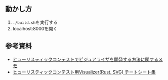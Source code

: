 ## 動かし方
1. `./build.sh`を実行する
2. localhost:8000を開く


## 参考資料
- [ヒューリスティックコンテストでビジュアライザを開発する方法に関するメモ](https://yunix-kyopro.hatenablog.com/entry/2023/12/17/150534#%E3%82%B9%E3%83%86%E3%83%83%E3%83%973-%E3%83%92%E3%83%A5%E3%83%BC%E3%83%AA%E3%82%B9%E3%83%86%E3%82%A3%E3%83%83%E3%82%AF%E3%82%B3%E3%83%B3%E3%83%86%E3%82%B9%E3%83%88%E3%81%AE%E3%83%93%E3%82%B8%E3%83%A5%E3%82%A2%E3%83%A9%E3%82%A4%E3%82%B6%E3%82%92%E4%B8%80%E3%81%8B%E3%82%89%E5%AE%9F%E8%A3%85%E3%81%99%E3%82%8B)
- [ヒューリスティックコンテスト用Visualizer(Rust, SVG) チートシート集](https://zenn.dev/tipstar0125/articles/d2cf0ef63bceb7)
